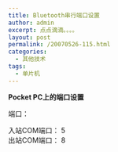 ```yaml
---
title: Bluetooth串行端口设置
author: admin
excerpt: 点点滴滴。。。。
layout: post
permalink: /20070526-115.html
categories:
  - 其他技术
tags:
  - 单片机
---
```

<span style="font-weight: bold;">Pocket PC上的端口设置</p> <p>
  </span>端口：
</p>

<p>
  入站COM端口： 5<br />出站COM端口： 8
</p>